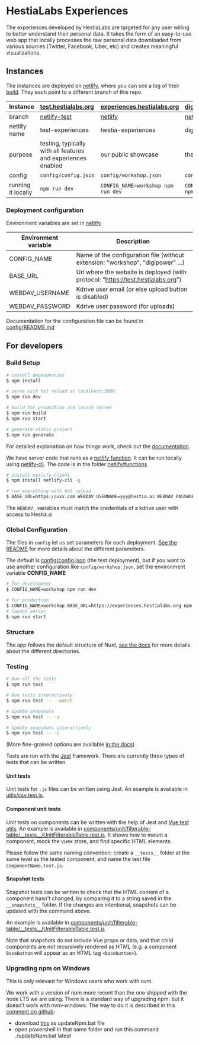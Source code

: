 # HestiaLabs Experiences

The experiences developed by HestiaLabs are targeted for any user willing to better understand their personal data. It takes the form of an easy-to-use web app that locally processes the raw personal data downloaded from various sources (Twitter, Facebook, Uber, etc) and creates meaningful visualizations.

## Instances

The instances are deployed on [netlify](https://app.netlify.com/teams/hestia/overview), where you can see a log of their [build](https://app.netlify.com/teams/hestia/builds/). They each point to a different branch of this repo.

| Instance           | [test.hestialabs.org](https://test.hestialabs.org/)                                  | [experiences.hestialabs.org](https://experiences.hestialabs.org/)          | [digipower.hestialabs.org](https://digipower.hestialabs.org/)                                  | [tfac.hestialabs.org](https://tfac.hestialabs.org/)                                  |
|:-------------------|:-------------------------------------------------------------------------------------|:---------------------------------------------------------------------------|:-----------------------------------------------------------------------------------------------|:-------------------------------------------------------------------------------------|
| branch             | [netlify-test](https://github.com/hestiaAI/hestialabs-experiences/tree/netlify-test) | [netlify](https://github.com/hestiaAI/hestialabs-experiences/tree/netlify) | [netlify-digipower](https://github.com/hestiaAI/hestialabs-experiences/tree/netlify-digipower) | [netlify-tfac](https://github.com/hestiaAI/hestialabs-experiences/tree/netlify-tfac) |
| netlify name       | test-experiences                                                                     | hestia-experiences                                                         | digipower                                                                                      | tfac                                                                                 |
| purpose            | testing, typically with all features and experiences enabled                         | our public showcase                                                        | the sitra project                                                                              | a tool for the [Tracking-Free Ads Coalition](https://trackingfreeads.eu/)            |
| config             | `config/config.json`                                                                 | `config/workshop.json`                                                     | `config/digipower.json`                                                                        | `config/tfac.json`                                                                   |
| running it locally | `npm run dev`                                                                        | `CONFIG_NAME=workshop npm run dev`                                         | `CONFIG_NAME=digipower npm run dev`                                                            | `CONFIG_NAME=tfac npm run dev`                                                       |

### Deployment configuration

Environment variables are set in [netlify](https://app.netlify.com/sites/hestia-experiences/settings/deploys#environment) 

| Environment variable | Description                                                                      |
|----------------------|----------------------------------------------------------------------------------|
| CONFIG_NAME          | Name of the configuration file (without extension: "workshop", "digipower" ...)  |
| BASE_URL             | Url where the website is deployed (with protocol: "https://test.hestialabs.org") |
| WEBDAV_USERNAME      | Kdrive user email (or else upload button is disabled)                                                  |
| WEBDAV_PASSWORD      | Kdrive user password (for uploads)                                               |

Documentation for the configuration file can be found in [config/README.md](config)

## For developers

### Build Setup

```bash
# install dependencies
$ npm install

# serve with hot reload at localhost:3000
$ npm run dev

# build for production and launch server
$ npm run build
$ npm run start

# generate static project
$ npm run generate
```

For detailed explanation on how things work, check out the [documentation](https://nuxtjs.org).

We have server code that runs as a [netlify function](https://docs.netlify.com/functions/build-with-javascript/). It can be run locally using [netlify-cli](https://docs.netlify.com/cli/get-started/). The code is in the folder [netlify/functions](netlify/functions)

```bash
# install netlify client
$ npm install netlify-cli -g

# run everything with hot reload 
$ BASE_URL=https://xxx.com WEBDAV_USERNAME=yyy@hestia.ai WEBDAV_PASSWORD=zzz netlify dev
```

The `WEBDAV_` variables must match the credentials of a kdrive user with access to Hestia.ai

### Global Configuration

The files in `config` let us set parameters for each deployment. [See the README](config) for more details about the different parameters.

The default is [config/config.json](config/config.json) (the test deployment), but if you want to use another configuration like `config/workshop.json`, set the environment variable **CONFIG_NAME**

```bash
# for development
$ CONFIG_NAME=workshop npm run dev
```

```bash
# for production
$ CONFIG_NAME=workshop BASE_URL=https://experiences.hestialabs.org npm run build
# launch server
$ npm run start
```

### Structure

The app follows the default structure of Nuxt, [see the docs](https://nuxtjs.org/docs/get-started/directory-structure) for more details about the different directories.

### Testing

```bash
# Run all the tests
$ npm run test

# Run tests interactively
$ npm run test -- --watch

# Update snapshots
$ npm run test -- -u

# Update snapshots interactively
$ npm run test -- -i
```

(More fine-grained options are available [in the docs](https://jestjs.io/docs/cli))

Tests are run with the [Jest](https://jestjs.io/) framework. There are currently three types of tests that can be written.

#### Unit tests

Unit tests for `.js` files can be written using Jest. An example is available in [utils/csv.test.js](utils/csv.test.js).

#### Component unit tests

Unit tests on components can be written with the help of Jest and [Vue test utils](https://vue-test-utils.vuejs.org/). An example is available in [components/unit/filterable-table/\_\_tests\_\_/UnitFilterableTable.test.js](components/unit/filterable-table/__tests__/UnitFilterableTable.test.js). It shows how to mount a component, mock the vuex store, and find specific HTML elements.

Please follow the same naming convention: create a `__tests__` folder at the same level as the tested component, and name the test file `ComponentName.test.js`.

#### Snapshot tests

Snapshot tests can be written to check that the HTML content of a component hasn't changed, by comparing it to a string saved in the `__snapshots__` folder. If the changes are intentional, snapshots can be updated with the command above.

An example is available in [components/unit/filterable-table/\_\_tests\_\_/UnitFilterableTable.test.js](components/unit/filterable-table/__tests__/UnitFilterableTable.test.js)

Note that snapshots do not include Vue props or data, and that child components are not recursively rendered as HTML (e.g. a component `BaseButton` will appear as an HTML tag `<basebutton>`).

### Upgrading npm on Windows

This is only relevant for Windows users who work with nvm.

We work with a version of npm more recent than the one shipped with the node LTS we are using. There is a standard way of upgrading npm, but it doesn't work with nvm-windows. The way to do it is described in this [comment on github](https://github.com/coreybutler/nvm-windows/issues/300#issuecomment-798776683):

- download [this](https://gist.github.com/nokidding/aafaf90adc80cbce54b676340817bb13) as updateNpm.bat file
- open powershell in that same folder and run this command ./updateNpm.bat latest
